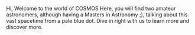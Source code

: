 Hi, Welcome to the world of COSMOS
Here, you will find two amateur astronomers, although having a Masters in Astronomy ;), talking about this vast spacetime from a pale blue dot. Dive in right with us to learn more and discover more.

